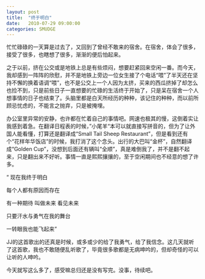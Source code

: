 ```yaml
---
layout: post
title:  "终于明白"
date:   2010-07-29 09:00:00
categories: SMUDGE
---
```


忙忙碌碌的一天算是过去了，又回到了曾经不敢来的宿舍。在宿舍，体会了很多，接受了很多，也瞎想了很多，渐渐的便后怕起来。



之于以前，挤在公交或是地铁上总是有些烦闷，想要赶紧回来空闲一番。而今天，我却感到一阵阵的欣慰，并不是地铁上旁边一位女生接了个电话“喂”了半天还在坚持不懈的换着语调“喂”，也不是公交上一个人因为太挤，买来的西瓜挤掉了却怎么也捡不到，只是前些日子一直想要的忙碌的生活终于开始了，只是呆在宿舍一个人想事情的日子也结束了。头脑里都是白天所经历的种种，该记住的种种，而以前所顾忌忧虑的，不能言之抛弃，只是被掩埋。



办公室里异常的安静，也许都在忙着自己的事情吧。网速也极其的慢，这倒着实让我感到着急。在翻译日程表的时候，”小尾羊“本可以就直接写拼音的，但为了让外国人能看懂，打算还是翻译成“Small Tail Sheep Restaurant”，但是看到还有个“花样年华饭店”的时候，我打消了这个念头。出行的大巴叫“金杯”，自然翻译成“Golden Cup”，没想到后面还有辆叫“全顺”，真是难倒我了，并不是翻不起来，只是翻出来不好听。事情一直是熙熙攘攘的，至于空闲期间也不经意的想了许多。



“ 现在我终于明白

 每个人都有原因而存在

有一种期待 叫做未来 看见未来

只要汗水与勇气在我的舞台

一转眼我也能飞起来”



JJ的这首歌出的还真是时候，或多或少的给了我勇气，给了我信念。这几天就听了这首歌，我也不敢随便乱听歌了，毕竟很多歌都是无病呻吟的，但却奇怪的可以让听的人呻吟。



今天就写这么多了，感受嘛总归还是没有写完。没事，待续吧。
